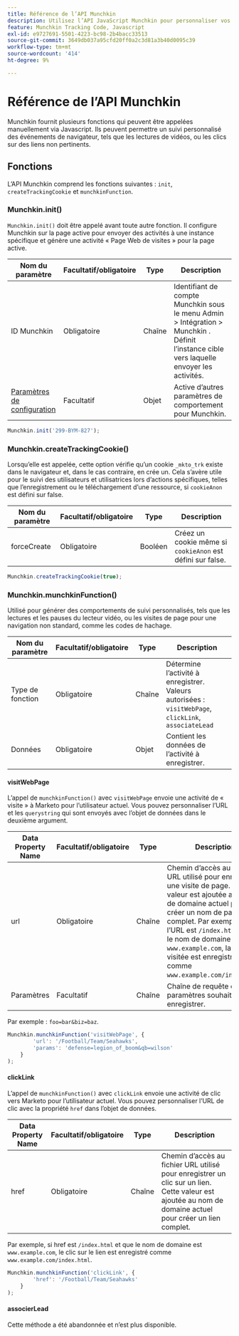 ```yaml
---
title: Référence de l’API Munchkin
description: Utilisez l’API JavaScript Munchkin pour personnaliser vos données Munchkin.
feature: Munchkin Tracking Code, Javascript
exl-id: e9727691-5501-4223-bc98-2b4bacc33513
source-git-commit: 3649db037a95cfd20ff0a2c3d81a3b40d0095c39
workflow-type: tm+mt
source-wordcount: '414'
ht-degree: 9%

---
```


# Référence de l’API Munchkin

Munchkin fournit plusieurs fonctions qui peuvent être appelées manuellement via Javascript. Ils peuvent permettre un suivi personnalisé des événements de navigateur, tels que les lectures de vidéos, ou les clics sur des liens non pertinents.

## Fonctions

L’API Munchkin comprend les fonctions suivantes : `init`, `createTrackingCookie` et `munchkinFunction`.

<a name="munchkin_init"></a>

### Munchkin.init()

`Munchkin.init()` doit être appelé avant toute autre fonction. Il configure Munchkin sur la page active pour envoyer des activités à une instance spécifique et génère une activité « Page Web de visites » pour la page active.

| Nom du paramètre | Facultatif/obligatoire | Type | Description |
| --- | --- | --- | --- |
| ID Munchkin | Obligatoire | Chaîne | Identifiant de compte Munchkin sous le menu Admin > Intégration > Munchkin . Définit l’instance cible vers laquelle envoyer les activités. |
| [ Paramètres de configuration ](configuration.md) | Facultatif | Objet | Active d’autres paramètres de comportement pour Munchkin. |

```javascript
Munchkin.init('299-BYM-827');
```

### Munchkin.createTrackingCookie()

Lorsqu’elle est appelée, cette option vérifie qu’un cookie `_mkto_trk` existe dans le navigateur et, dans le cas contraire, en crée un. Cela s’avère utile pour le suivi des utilisateurs et utilisatrices lors d’actions spécifiques, telles que l’enregistrement ou le téléchargement d’une ressource, si `cookieAnon` est défini sur false.

| Nom du paramètre | Facultatif/obligatoire | Type | Description |
| --- | --- | --- | --- |
| forceCreate | Obligatoire | Booléen | Créez un cookie même si `cookieAnon` est défini sur false. |

```javascript
Munchkin.createTrackingCookie(true);
```

### Munchkin.munchkinFunction()

Utilisé pour générer des comportements de suivi personnalisés, tels que les lectures et les pauses du lecteur vidéo, ou les visites de page pour une navigation non standard, comme les codes de hachage.

| Nom du paramètre | Facultatif/obligatoire | Type | Description |
| --- | --- | --- | --- |
| Type de fonction | Obligatoire | Chaîne | Détermine l’activité à enregistrer. Valeurs autorisées : `visitWebPage`, `clickLink`, `associateLead` |
| Données | Obligatoire | Objet | Contient les données de l’activité à enregistrer. |

#### visitWebPage

L’appel de `munchkinFunction()` avec `visitWebPage` envoie une activité de « visite » à Marketo pour l’utilisateur actuel. Vous pouvez personnaliser l’URL et les `querystring` qui sont envoyés avec l’objet de données dans le deuxième argument.

| Data Property Name | Facultatif/obligatoire | Type | Description |
| --- | --- | --- | --- |
| url | Obligatoire | Chaîne | Chemin d’accès au fichier URL utilisé pour enregistrer une visite de page.  Cette valeur est ajoutée au nom de domaine actuel pour créer un nom de page complet. Par exemple, si l’URL est `/index.html` et que le nom de domaine est `www.example.com`, la page visitée est enregistrée comme `www.example.com/index.html`. |
| Paramètres | Facultatif | Chaîne | Chaîne de requête des paramètres souhaités à enregistrer. |

Par exemple : `foo=bar&biz=baz`.

```javascript
Munchkin.munchkinFunction('visitWebPage', {
        'url': '/Football/Team/Seahawks',
        'params': 'defense=legion_of_boom&qb=wilson'
    }
);
```

#### clickLink

L’appel de `munchkinFunction()` avec `clickLink` envoie une activité de clic vers Marketo pour l’utilisateur actuel. Vous pouvez personnaliser l’URL de clic avec la propriété `href` dans l’objet de données.

| Data Property Name | Facultatif/obligatoire | Type | Description |
| --- | --- | --- | --- |
| href | Obligatoire | Chaîne | Chemin d’accès au fichier URL utilisé pour enregistrer un clic sur un lien. Cette valeur est ajoutée au nom de domaine actuel pour créer un lien complet. |

Par exemple, si href est `/index.html` et que le nom de domaine est `www.example.com`, le clic sur le lien est enregistré comme `www.example.com/index.html`.

```javascript
Munchkin.munchkinFunction('clickLink', {
        'href': '/Football/Team/Seahawks'
    }
);
```

#### associerLead

Cette méthode a été abandonnée et n’est plus disponible.
